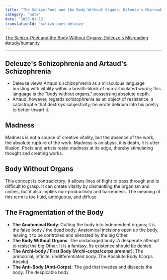 ```yaml
---
title: "The Schizo-Poet and the Body Without Organs: Deleuze's Misreading"
category: 'note'
date: '2025-01-12'
translationId: 'schizo-poet-deleuze'
---
```


[The Schizo-Poet and the Body Without Organs: Deleuze's Misreading](https://mp.weixin.qq.com/s?__biz=MzA3OTg3Nzg5MQ==&mid=2650848181&idx=1&sn=ab2822f76af49618f882afbb512c8e60&chksm=8458d9d9b32f50cf0172243f1b075dcd5ae6b7efe2950bf6517bf607adc48aac48dd217f8eeb&mpshare=1&scene=1&srcid=1212LRESdhS5kUASh5p6dDYp&sharer_shareinfo=27fe11c193dad64a392514d82c6907c0&sharer_shareinfo_first=27fe11c193dad64a392514d82c6907c0) #study/humanity

---

## Deleuze's Schizophrenia and Artaud's Schizophrenia

- Deleuze views Artaud's schizophrenia as a miraculous language bursting with vitality within a breath-block of non-articulated words; this language is the "body without organs," possessing absolute depth.
- Artaud, however, regards schizophrenia as an object of resistance, a catastrophe that destroys subjectivity; he wrote delirium into his poetry to better thwart it.

## Madness

Madness is not a source of creative vitality, but the absence of the work, the absolute rupture of the work. Madness is an abyss, it is death, it is utter illusion. Poets and artists resist madness at its edge, thereby stimulating thought and creating works.

## Body Without Organs

This concept is contradictory; it allows lines of flight to pass through and is difficult to grasp. It can create vitality by dismantling the organism and unities, but it also implies non-productivity and barrenness. The meaning of this term is too fluid, ambiguous, and diffuse.

## The Fragmentation of the Body

- **The Anatomical Body**: Cutting the body into independent organs; it is the false body / the dead body. Anatomical incisions open up the body, leaving it to be controlled and alienated by the big Other.
- **The Body Without Organs**: The undamaged body. A desperate attempt to resist the big Other. It is a fantasy. Its existence should be denied.
- **The Archi-body / First Body (Archi-corps/corps premier)**: The primordial, infinite, undifferentiated body. The Absolute Body (Corps Absolu).
- **The Anti-Body (Anti-Corps)**: The god that invades and dissects the body. The despicable body.
